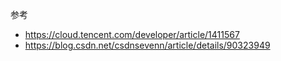 

参考

- https://cloud.tencent.com/developer/article/1411567
- https://blog.csdn.net/csdnsevenn/article/details/90323949